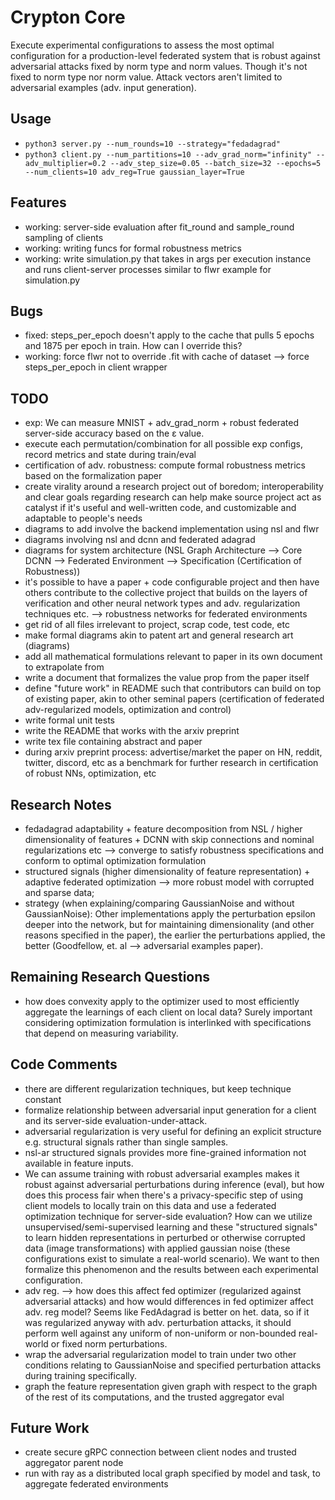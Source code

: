 # Crypton Core
Execute experimental configurations to assess the most optimal configuration for a production-level federated system that is robust against adversarial attacks fixed by norm type and norm values. Though it's not fixed to norm type nor norm value. Attack vectors aren't limited to adversarial examples (adv. input generation).

## Usage
- `python3 server.py --num_rounds=10 --strategy="fedadagrad"` 
- `python3 client.py --num_partitions=10 --adv_grad_norm="infinity" --adv_multiplier=0.2 --adv_step_size=0.05 --batch_size=32 --epochs=5 --num_clients=10 adv_reg=True gaussian_layer=True`

## Features
- working: server-side evaluation after fit_round and sample_round sampling of clients
- working: writing funcs for formal robustness metrics
- working: write simulation.py that takes in args per execution instance and runs client-server processes similar to flwr example for simulation.py


## Bugs
- fixed: steps_per_epoch doesn't apply to the cache that pulls 5 epochs and 1875 per epoch in train. How can I override this?
- working: force flwr not to override .fit with cache of dataset --> force steps_per_epoch in client wrapper

## TODO
- exp: We can measure MNIST + adv_grad_norm + robust federated server-side accuracy based on the ε value.
- execute each permutation/combination for all possible exp configs, record metrics and state during train/eval
- certification of adv. robustness: compute formal robustness metrics based on the formalization paper
- create virality around a research project out of boredom; interoperability and clear goals regarding research can help make source project act as catalyst if it's useful and well-written code, and customizable and adaptable to people's needs
- diagrams to add involve the backend implementation using nsl and flwr
- diagrams involving nsl and dcnn and federated adagrad
- diagrams for system architecture (NSL Graph Architecture --> Core DCNN --> Federated Environment --> Specification (Certification of Robustness))
- it's possible to have a paper + code configurable project and then have others contribute to the collective project that builds on the layers of verification and other neural network types and adv. regularization techniques etc. --> robustness networks for federated environments
- get rid of all files irrelevant to project, scrap code, test code, etc
- make formal diagrams akin to patent art and general research art (diagrams)
- add all mathematical formulations relevant to paper in its own document to extrapolate from
- write a document that formalizes the value prop from the paper itself
- define "future work" in README such that contributors can build on top of existing paper, akin to other seminal papers (certification of federated adv-regularized models, optimization and control)
- write formal unit tests 
- write the README that works with the arxiv preprint
- write tex file containing abstract and paper
- during arxiv preprint process: advertise/market the paper on HN, reddit, twitter, discord, etc as a benchmark for further research in certification of robust NNs, optimization, etc

## Research Notes
- fedadagrad adaptability + feature decomposition from NSL / higher dimensionality of features + DCNN with skip connections and nominal regularizations etc --> converge to satisfy robustness specifications and conform to optimal optimization formulation
- structured signals (higher dimensionality of feature representation) + adaptive federated optimization --> more robust model with corrupted and sparse data;
- strategy (when explaining/comparing GaussianNoise and without GaussianNoise): Other implementations apply the perturbation epsilon deeper into the network, but for maintaining dimensionality (and other reasons specified in the paper), the earlier the perturbations applied, the better (Goodfellow, et. al --> adversarial examples paper).

## Remaining Research Questions
- how does convexity apply to the optimizer used to most efficiently aggregate the learnings of each client on local data? Surely important considering optimization formulation is interlinked with specifications that depend on measuring variability.

## Code Comments
- there are different regularization techniques, but keep technique constant
- formalize relationship between adversarial input generation for a client and its server-side evaluation-under-attack.
- adversarial regularization is very useful for defining an explicit structure e.g. structural signals rather than single samples.
- nsl-ar structured signals provides more fine-grained information not available in feature inputs.
- We can assume training with robust adversarial examples makes it robust against adversarial perturbations during inference (eval), but how does this process fair when there's a privacy-specific step of using client models to locally train on this data and use a federated optimization technique for server-side evaluation? How can we utilize unsupervised/semi-supervised learning and these "structured signals" to learn hidden representations in perturbed or otherwise corrupted data (image transformations) with applied gaussian noise (these configurations exist to simulate a real-world scenario). We want to then formalize this phenomenon and the results between each experimental configuration.
- adv reg. --> how does this affect fed optimizer (regularized against adversarial attacks) and how would differences in fed optimizer affect adv. reg model? Seems like FedAdagrad is better on het. data, so if it was regularized anyway with adv. perturbation attacks, it should perform well against any uniform of non-uniform or non-bounded real-world or fixed norm perturbations.
- wrap the adversarial regularization model to train under two other conditions relating to GaussianNoise and specified perturbation attacks during training specifically.
- graph the feature representation given graph with respect to the graph of the rest of its computations, and the trusted aggregator eval

## Future Work
- create secure gRPC connection between client nodes and trusted aggregator parent node
- run with ray as a distributed local graph specified by model and task, to aggregate federated environments
